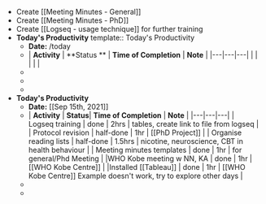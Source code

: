 - Create [[Meeting Minutes - General]]
- Create [[Meeting Minutes - PhD]]
- Create [[Logseq - usage technique]] for further training
- **Today's Productivity**
  template:: Today's Productivity
	- **Date:** /today
	-
	  | **Activity** | **Status    **  | **Time of Completion** | **Note**  | 
	  |---|---|---|
	  |   |   |   |   |
	-
	-
	-
- **Today's Productivity**
	- **Date:** [[Sep 15th, 2021]]
	-
	  | **Activity** | **Status**| **Time of Completion** | **Note**  | 
	  |---|---|---|
	  | Logseq training | done | 2hrs  |  tables, create link to file from logseq | 
	  | Protocol revision | half-done | 1hr  |  [[PhD Project]] |
	  | Organise reading lists  |  half-done | 1.5hrs  | nicotine, neuroscience, CBT in health behaviour  | 
	  | Meeting minutes templates | done |  1hr |  for general/Phd Meeting |
	  |WHO Kobe meeting w NN, KA  | done | 1hr  |  [[WHO Kobe Centre]] |
	  |Installed [[Tableau]]  | done | 1hr  | [[WHO Kobe Centre]] Example doesn't work, try to explore other days |
	-
	-